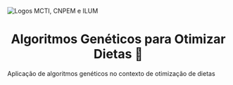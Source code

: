 ![Logos MCTI, CNPEM e ILUM](https://pages.cnpem.br/MLSchool/wp-content/uploads/sites/143/2023/05/logo-ilum.png)
<h1 align='center'> Algoritmos Genéticos para Otimizar Dietas 🥗 </h1>
Aplicação de algoritmos genéticos no contexto de otimização de dietas
